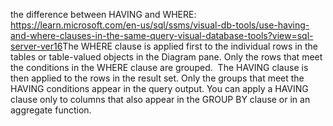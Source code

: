 the difference between HAVING and WHERE:
https://learn.microsoft.com/en-us/sql/ssms/visual-db-tools/use-having-and-where-clauses-in-the-same-query-visual-database-tools?view=sql-server-ver16
​
The WHERE clause is applied first to the individual rows in the tables or table-valued objects in the Diagram pane. Only the rows that meet the conditions in the WHERE clause are grouped.
​
The HAVING clause is then applied to the rows in the result set. Only the groups that meet the HAVING conditions appear in the query output. You can apply a HAVING clause only to columns that also appear in the GROUP BY clause or in an aggregate function.